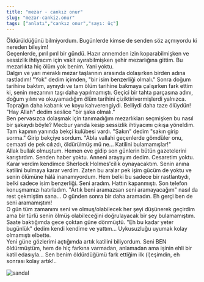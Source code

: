 ```yaml
---
title: "mezar - cankız onur"
slug: "mezar-cankiz.onur"
tags: ["anlatı","cankız onur","sayı: üç"]
---
```

    
Öldürüldüğünü bilmiyordum. Bugünlerde kimse de senden söz açmıyordu ki
nereden bileyim!\
Geçenlerde, pırıl pırıl bir gündü. Hazır annemden izin koparabilmişken
ve sessizlik ihtiyacım için vakit ayırabilmişken şehir mezarlığına
gittim. Bu mezarlıkta hiç ölüm yok benim. Yani yoktu.\
Dalgın ve yarı meraklı mezar taşlarının arasında dolaşırken birden adına
rastladım! "Yok" dedim içimden, "bir isim benzerliği olmalı." Sonra
doğum tarihine baktım, aynıydı ve tam ölüm tarihine bakmaya çalışırken
fark ettim ki, senin mezarının taşı daha yapılmamıştı. Geçici bir tahta
parçasına adını, doğum yılını ve okuyamadığım ölüm tarihini
çiziktirivermişlerdi yalnızca. Toprağın daha kabarık ve koyu
kahverengiydi. Belliydi daha taze ölüydün! "Hay Allah" dedim seslice
"bir şaka olmalı."\
Ben pervasızca dolaşmak için tanımadığım mezarlıkları seçmişken bu nasıl
bir şakaydı böyle? Mecbur yarıda kesip sessizlik ihtiyacımı çıkışa
yöneldim. Tam kapının yanında bekçi kulübesi vardı. "Sakın" dedim "sakın
girip sorma." Girip bekçiye sordum. "Abla vallahi geçenlerde gömdüler
onu, cemaati de pek cılızdı, öldürülmüş mü ne... Katilini
bulamamışlar!"\
Allak bullak olmuştum. Hemen eve gidip son günlerin bütün gazetelerini
karıştırdım. Senden haber yoktu. Anneni arayayım dedim. Cesaretim yoktu.
Karar verdim kendimce Sherlock Holmes'cilik oynayacaktım. Senin anına
katilini bulmaya karar verdim. Zaten bu aralar pek işim gücüm de yoktu
ve senin ölümüne hâlâ inanamıyordum. Hem belki bu sadece bir
rastlantıydı, belki sadece isim benzerliği. Seni aradım. Hattın
kapanmıştı. Son telefon konuşmamızı hatırladım. "Artık beni aramazsan
seni aramayacağım" nasıl da rest çekmiştim sana... O günden sonra bir
daha aramadın. Eh gerçi ben de seni aramamıştım!\
O gün tüm zamanımı seni ve olmuş/olabilecek her şeyi düşünerek geçirdim
ama bir türlü senin ölmüş olabileceğini doğrulayacak bir şey
bulamamıştım. Saate baktığımda gece çoktan güne dönmüştü. "Eh bu kadar
yeter bugünlük" dedim kendi kendime ve yattım... Uykusuzluğu uyumak
kolay olmamıştı elbette.\
Yeni güne gözlerimi açtığımda artık katilini biliyordum. Seni
BEN öldürmüştüm, hem de hiç farkına varmadan, anlamadan ama
işinin ehli bir katil edasıyla... Sen benim öldürdüğümü fark ettiğim ilk
(l)eşimdin, eh sonrası kolay artık!..

![sandal](/img/ky03_27.medium.jpg)

